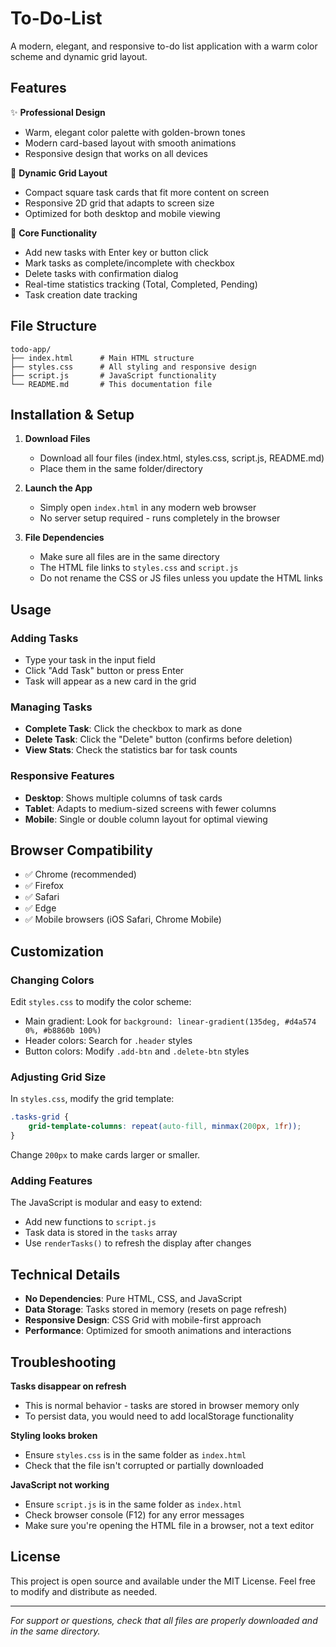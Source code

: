 # To-Do-List

A modern, elegant, and responsive to-do list application with a warm color scheme and dynamic grid layout.

## Features

✨ **Professional Design**
- Warm, elegant color palette with golden-brown tones
- Modern card-based layout with smooth animations
- Responsive design that works on all devices

📱 **Dynamic Grid Layout**
- Compact square task cards that fit more content on screen
- Responsive 2D grid that adapts to screen size
- Optimized for both desktop and mobile viewing

🚀 **Core Functionality**
- Add new tasks with Enter key or button click
- Mark tasks as complete/incomplete with checkbox
- Delete tasks with confirmation dialog
- Real-time statistics tracking (Total, Completed, Pending)
- Task creation date tracking

## File Structure

```
todo-app/
├── index.html      # Main HTML structure
├── styles.css      # All styling and responsive design
├── script.js       # JavaScript functionality
└── README.md       # This documentation file
```

## Installation & Setup

1. **Download Files**
   - Download all four files (index.html, styles.css, script.js, README.md)
   - Place them in the same folder/directory

2. **Launch the App**
   - Simply open `index.html` in any modern web browser
   - No server setup required - runs completely in the browser

3. **File Dependencies**
   - Make sure all files are in the same directory
   - The HTML file links to `styles.css` and `script.js`
   - Do not rename the CSS or JS files unless you update the HTML links

## Usage

### Adding Tasks
- Type your task in the input field
- Click "Add Task" button or press Enter
- Task will appear as a new card in the grid

### Managing Tasks
- **Complete Task**: Click the checkbox to mark as done
- **Delete Task**: Click the "Delete" button (confirms before deletion)
- **View Stats**: Check the statistics bar for task counts

### Responsive Features
- **Desktop**: Shows multiple columns of task cards
- **Tablet**: Adapts to medium-sized screens with fewer columns
- **Mobile**: Single or double column layout for optimal viewing

## Browser Compatibility

- ✅ Chrome (recommended)
- ✅ Firefox
- ✅ Safari
- ✅ Edge
- ✅ Mobile browsers (iOS Safari, Chrome Mobile)

## Customization

### Changing Colors
Edit `styles.css` to modify the color scheme:
- Main gradient: Look for `background: linear-gradient(135deg, #d4a574 0%, #b8860b 100%)`
- Header colors: Search for `.header` styles
- Button colors: Modify `.add-btn` and `.delete-btn` styles

### Adjusting Grid Size
In `styles.css`, modify the grid template:
```css
.tasks-grid {
    grid-template-columns: repeat(auto-fill, minmax(200px, 1fr));
}
```
Change `200px` to make cards larger or smaller.

### Adding Features
The JavaScript is modular and easy to extend:
- Add new functions to `script.js`
- Task data is stored in the `tasks` array
- Use `renderTasks()` to refresh the display after changes

## Technical Details

- **No Dependencies**: Pure HTML, CSS, and JavaScript
- **Data Storage**: Tasks stored in memory (resets on page refresh)
- **Responsive Design**: CSS Grid with mobile-first approach
- **Performance**: Optimized for smooth animations and interactions

## Troubleshooting

**Tasks disappear on refresh**
- This is normal behavior - tasks are stored in browser memory only
- To persist data, you would need to add localStorage functionality

**Styling looks broken**
- Ensure `styles.css` is in the same folder as `index.html`
- Check that the file isn't corrupted or partially downloaded

**JavaScript not working**
- Ensure `script.js` is in the same folder as `index.html`
- Check browser console (F12) for any error messages
- Make sure you're opening the HTML file in a browser, not a text editor

## License

This project is open source and available under the MIT License. Feel free to modify and distribute as needed.

---

*For support or questions, check that all files are properly downloaded and in the same directory.*
